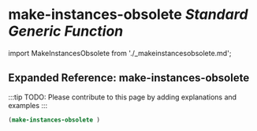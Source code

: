 # **make-instances-obsolete** *Standard Generic Function*

import MakeInstancesObsolete from './_makeinstancesobsolete.md';

<MakeInstancesObsolete />

## Expanded Reference: make-instances-obsolete

:::tip
TODO: Please contribute to this page by adding explanations and examples
:::

```lisp
(make-instances-obsolete )
```
